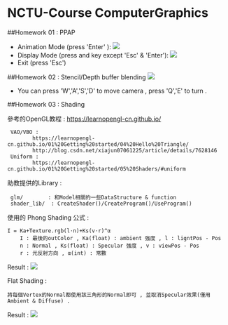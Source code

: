 # NCTU-Course  ComputerGraphics
##Homework 01 : PPAP
* Animation Mode (press 'Enter' ):
![](https://github.com/ric113/NCTU-Course---Computer-Graphics/blob/master/OpenGL_HW01/Animation.png)
* Display Mode (press and key except 'Esc' & 'Enter'):
![](https://github.com/ric113/NCTU-Course---Computer-Graphics/blob/master/OpenGL_HW01/DIsplay.png)
* Exit (press 'Esc')



##Homework 02 : Stencil/Depth buffer blending
![](https://github.com/ric113/NCTU-Course---Computer-Graphics/blob/master/OPENGL_HW02/Scene.png)
* You can press 'W','A','S','D' to move camera , press 'Q','E' to turn .



##Homework 03 : Shading

參考的OpenGL教程 :
	https://learnopengl-cn.github.io/

	 VAO/VBO :
			https://learnopengl-cn.github.io/01%20Getting%20started/04%20Hello%20Triangle/
			http://blog.csdn.net/xiajun07061225/article/details/7628146
	 Uniform : 
			https://learnopengl-cn.github.io/01%20Getting%20started/05%20Shaders/#uniform

助教提供的Library :
	
	 glm/		 : 和Model相關的一些DataStructure & function
	 shader_lib/  : CreateShader()/CreateProgram()/UseProgram()

使用的 Phong Shading 公式 :
	 
	I = Ka+Texture.rgb(l⋅n)+Ks(v⋅r)^α
		I : 最後的outColor , Ka(float) : ambient 強度 , l : ligntPos - Pos
	 	n : Normal , Ks(float) : Specular 強度 , v : viewPos - Pos
	 	r : 光反射方向 , α(int) : 常數
Result :
![](https://github.com/ric113/NCTU-Course---Computer-Graphics/tree/master/NCTU-Course---Computer-Graphics/OpenGL_HW03/PhongShading.png)

Flat Shading :
	
	將每個Vertex的Normal都使用該三角形的Normal即可 , 並取消Specular效果(僅用Ambient & Diffuse) .
Result :
![](https://github.com/ric113/NCTU-Course---Computer-Graphics/tree/master/NCTU-Course---Computer-Graphics/OpenGL_HW03/FlatShading.png)

